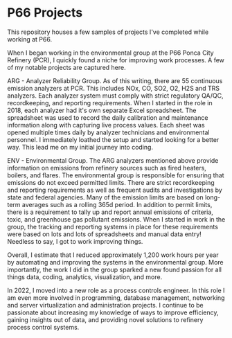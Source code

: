 # P66 Projects

This repository houses a few samples of projects I've completed while working at P66.

When I began working in the environmental group at the P66 Ponca City Refinery (PCR), I quickly found a niche for improving work processes.  A few of my notable projects are captured here.

ARG - Analyzer Reliability Group.  As of this writing, there are 55 continuous emission analyzers at PCR. This includes NOx, CO, SO2, O2, H2S and TRS analyzers.  Each analyzer system must comply with strict regulatory QA/QC, recordkeeping, and reporting requirements.  When I started in the role in 2018, each analyzer had it's own separate Excel spreadsheet.  The spreadsheet was used to record the daily calibration and maintenance information along with capturing live process values.  Each sheet was opened multiple times daily by analyzer technicians and environmental personnel.  I immediately loathed the setup and started looking for a better way.  This lead me on my initial journey into coding.

ENV - Environmental Group.  The ARG analyzers mentioned above provide information on emissions from refinery sources such as fired heaters, boilers, and flares.  The environmental group is responsible for ensuring that emissions do not exceed permitted limits.  There are strict recordkeeping and reporting requirements as well as frequent audits and investigations by state and federal agencies.  Many of the emission limits are based on long-term averages such as a rolling 365d period.  In addition to permit limits, there is a requirement to tally up and report annual emissions of criteria, toxic, and greenhouse gas pollutant emissions.  When I started in work in the group, the tracking and reporting systems in place for these requirements were based on lots and lots of spreadsheets and manual data entry!  Needless to say, I got to work improving things.  

Overall, I estimate that I reduced approximately 1,200 work hours per year by automating and improving the systems in the environmental group.  More importantly, the work I did in the group sparked a new found passion for all things data, coding, analytics, visualization, and more. 

In 2022, I moved into a new role as a process controls engineer.  In this role I am even more involved in programming, database management, networking and server virtualization and administration projects.  I continue to be passionate about increasing my knowledge of ways to improve efficiency, gaining insights out of data, and providing novel solutions to refinery process control systems.  

